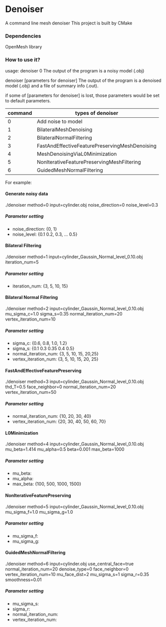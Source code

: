 # Denoiser
A command line mesh denoiser
This project is built by CMake
### Dependencies
OpenMesh library

### How to use it?
usage:
  denoiser 0 <path to the model> <level of noise>
  The output of the program is a noisy model (.obj)
  
  denoiser <type of denoiser> <path to the model> [parameters for denoiser]
  The output of the program is a denoised model (.obj) and a file of summary info (.out). 

  if some of [parameters for denoiser] is lost, those parameters would be set to default parameters.


| command | types of denoiser                              |
| ------- | ---------------------------------------------- |
| 0       | Add noise to model                             |
| 1       | BilateralMeshDenoising                         |
| 2       | BilateralNormalFiltering                       |
| 3       | FastAndEffectiveFeaturePreservingMeshDenoising |
| 4       | MeshDenoisingViaL0Minimization                 |
| 5       | NonIterativeFeaturePreservingMeshFiltering     |
| 6       | GuidedMeshNormalFiltering     |

For example:

#### Generate noisy data
./denoiser method=0 input=cylinder.obj noise_direction=0 noise_level=0.3
##### Parameter setting
* noise_direction: {0, 1}
* noise_level: {0.1 0.2, 0.3, ... 0.5}

#### Bilateral Filtering
./denoiser method=1 input=cylinder_Gaussin_Normal_level_0.10.obj iteration_num=5
##### Parameter setting
* iteration_num: {3, 5, 10, 15}

#### Bilateral Normal Filtering
./denoiser method=2 input=cylinder_Gaussin_Normal_level_0.10.obj  mu_sigma_c=1.0 sigma_s=0.35  normal_iteration_num=20  vertex_iteration_num=10
##### Parameter setting
* sigma_c: {0.6, 0.8, 1.0, 1.2}
* sigma_s: {0.1 0.3 0.35 0.4 0.5} 
* normal_iteration_num: {3, 5, 10, 15, 20,25}
* vertex_iteration_num: {3, 5, 10, 15, 20, 25}

#### FastAndEffectiveFeaturePreserving
./denoiser method=3 input=cylinder_Gaussin_Normal_level_0.10.obj  thd_T=0.5 face_neighbor=0 normal_iteration_num=20 vertex_iteration_num=50
##### Parameter setting
* normal_iteration_num: {10, 20, 30, 40}
* vertex_iteration_num: {20, 30, 40, 50, 60, 70}

#### L0Minimization
./denoiser method=4 input=cylinder_Gaussin_Normal_level_0.10.obj mu_beta=1.414 mu_alpha=0.5 beta=0.001 max_beta=1000
##### Parameter setting
* mu_beta:
* mu_alpha:
* max_beta: {100, 500, 1000, 1500}

#### NonIterativeFeaturePreserving
./denoiser method=5 input=cylinder_Gaussin_Normal_level_0.10.obj mu_sigma_f=1.0 mu_sigma_g=1.0
##### Parameter setting
* mu_sigma_f:
* mu_sigma_g:

#### GuidedMeshNormalFiltering
 ./denoiser method=6 input=cylinder.obj  use_central_face=true normal_iteration_num=20 denoise_type=0 face_neighbor=0 vertex_iteration_num=10 mu_face_dist=2 mu_sigma_s=1  sigma_r=0.35 smoothness=0.01
##### Parameter setting
* mu_sigma_s:
* sigma_r:
* normal_iteration_num:
* vertex_iteration_num:


